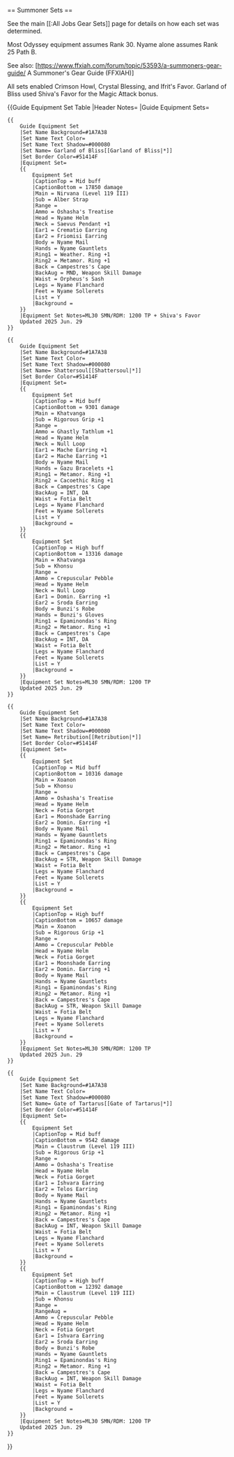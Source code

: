 == Summoner Sets ==

See the main [[:All Jobs Gear Sets]] page for details on how each set was determined.

Most Odyssey equipment assumes Rank 30. Nyame alone assumes Rank 25 Path B.

See also: [https://www.ffxiah.com/forum/topic/53593/a-summoners-gear-guide/  A Summoner's Gear Guide (FFXIAH)]

All sets enabled Crimson Howl, Crystal Blessing, and Ifrit's Favor. Garland of Bliss used Shiva's Favor for the Magic Attack bonus.

{{Guide Equipment Set Table
    |Header Notes=
    |Guide Equipment Sets=

    {{
        Guide Equipment Set
        |Set Name Background=#1A7A38
        |Set Name Text Color=
        |Set Name Text Shadow=#000080
        |Set Name= Garland of Bliss[[Garland of Bliss|*]]
        |Set Border Color=#51414F
        |Equipment Set=
        {{
            Equipment Set
            |CaptionTop = Mid buff
            |CaptionBottom = 17850 damage
            |Main = Nirvana (Level 119 III)
            |Sub = Alber Strap
            |Range =
            |Ammo = Oshasha's Treatise
            |Head = Nyame Helm
            |Neck = Saevus Pendant +1
            |Ear1 = Crematio Earring
            |Ear2 = Friomisi Earring
            |Body = Nyame Mail
            |Hands = Nyame Gauntlets
            |Ring1 = Weather. Ring +1
            |Ring2 = Metamor. Ring +1
            |Back = Campestres's Cape
            |BackAug = MND, Weapon Skill Damage
            |Waist = Orpheus's Sash
            |Legs = Nyame Flanchard
            |Feet = Nyame Sollerets
            |List = Y
            |Background =
        }}
        |Equipment Set Notes=ML30 SMN/RDM: 1200 TP + Shiva's Favor
        Updated 2025 Jun. 29
    }}

    {{
        Guide Equipment Set
        |Set Name Background=#1A7A38
        |Set Name Text Color=
        |Set Name Text Shadow=#000080
        |Set Name= Shattersoul[[Shattersoul|*]]
        |Set Border Color=#51414F
        |Equipment Set=
        {{
            Equipment Set
            |CaptionTop = Mid buff
            |CaptionBottom = 9301 damage
            |Main = Khatvanga
            |Sub = Rigorous Grip +1
            |Range =
            |Ammo = Ghastly Tathlum +1
            |Head = Nyame Helm
            |Neck = Null Loop
            |Ear1 = Mache Earring +1
            |Ear2 = Mache Earring +1
            |Body = Nyame Mail
            |Hands = Gazu Bracelets +1
            |Ring1 = Metamor. Ring +1
            |Ring2 = Cacoethic Ring +1
            |Back = Campestres's Cape
            |BackAug = INT, DA
            |Waist = Fotia Belt
            |Legs = Nyame Flanchard
            |Feet = Nyame Sollerets
            |List = Y
            |Background =
        }}
        {{
            Equipment Set
            |CaptionTop = High buff
            |CaptionBottom = 13316 damage
            |Main = Khatvanga
            |Sub = Khonsu
            |Range =
            |Ammo = Crepuscular Pebble
            |Head = Nyame Helm
            |Neck = Null Loop
            |Ear1 = Domin. Earring +1
            |Ear2 = Sroda Earring
            |Body = Bunzi's Robe
            |Hands = Bunzi's Gloves
            |Ring1 = Epaminondas's Ring
            |Ring2 = Metamor. Ring +1
            |Back = Campestres's Cape
            |BackAug = INT, DA
            |Waist = Fotia Belt
            |Legs = Nyame Flanchard
            |Feet = Nyame Sollerets
            |List = Y
            |Background =
        }}
        |Equipment Set Notes=ML30 SMN/RDM: 1200 TP
        Updated 2025 Jun. 29
    }}

    {{
        Guide Equipment Set
        |Set Name Background=#1A7A38
        |Set Name Text Color=
        |Set Name Text Shadow=#000080
        |Set Name= Retribution[[Retribution|*]]
        |Set Border Color=#51414F
        |Equipment Set=
        {{
            Equipment Set
            |CaptionTop = Mid buff
            |CaptionBottom = 10316 damage
            |Main = Xoanon
            |Sub = Khonsu
            |Range =
            |Ammo = Oshasha's Treatise
            |Head = Nyame Helm
            |Neck = Fotia Gorget
            |Ear1 = Moonshade Earring
            |Ear2 = Domin. Earring +1
            |Body = Nyame Mail
            |Hands = Nyame Gauntlets
            |Ring1 = Epaminondas's Ring
            |Ring2 = Metamor. Ring +1
            |Back = Campestres's Cape
            |BackAug = STR, Weapon Skill Damage
            |Waist = Fotia Belt
            |Legs = Nyame Flanchard
            |Feet = Nyame Sollerets
            |List = Y
            |Background =
        }}
        {{
            Equipment Set
            |CaptionTop = High buff
            |CaptionBottom = 10657 damage
            |Main = Xoanon
            |Sub = Rigorous Grip +1
            |Range =
            |Ammo = Crepuscular Pebble
            |Head = Nyame Helm
            |Neck = Fotia Gorget
            |Ear1 = Moonshade Earring
            |Ear2 = Domin. Earring +1
            |Body = Nyame Mail
            |Hands = Nyame Gauntlets
            |Ring1 = Epaminondas's Ring
            |Ring2 = Metamor. Ring +1
            |Back = Campestres's Cape
            |BackAug = STR, Weapon Skill Damage
            |Waist = Fotia Belt
            |Legs = Nyame Flanchard
            |Feet = Nyame Sollerets
            |List = Y
            |Background =
        }}
        |Equipment Set Notes=ML30 SMN/RDM: 1200 TP
        Updated 2025 Jun. 29
    }}

    {{
        Guide Equipment Set
        |Set Name Background=#1A7A38
        |Set Name Text Color=
        |Set Name Text Shadow=#000080
        |Set Name= Gate of Tartarus[[Gate of Tartarus|*]]
        |Set Border Color=#51414F
        |Equipment Set=
        {{
            Equipment Set
            |CaptionTop = Mid buff
            |CaptionBottom = 9542 damage
            |Main = Claustrum (Level 119 III)
            |Sub = Rigorous Grip +1
            |Range =
            |Ammo = Oshasha's Treatise
            |Head = Nyame Helm
            |Neck = Fotia Gorget
            |Ear1 = Ishvara Earring
            |Ear2 = Telos Earring
            |Body = Nyame Mail
            |Hands = Nyame Gauntlets
            |Ring1 = Epaminondas's Ring
            |Ring2 = Metamor. Ring +1
            |Back = Campestres's Cape
            |BackAug = INT, Weapon Skill Damage
            |Waist = Fotia Belt
            |Legs = Nyame Flanchard
            |Feet = Nyame Sollerets
            |List = Y
            |Background =
        }}
        {{
            Equipment Set
            |CaptionTop = High buff
            |CaptionBottom = 12392 damage
            |Main = Claustrum (Level 119 III)
            |Sub = Khonsu
            |Range =
            |RangeAug =
            |Ammo = Crepuscular Pebble
            |Head = Nyame Helm
            |Neck = Fotia Gorget
            |Ear1 = Ishvara Earring
            |Ear2 = Sroda Earring
            |Body = Bunzi's Robe
            |Hands = Nyame Gauntlets
            |Ring1 = Epaminondas's Ring
            |Ring2 = Metamor. Ring +1
            |Back = Campestres's Cape
            |BackAug = INT, Weapon Skill Damage
            |Waist = Fotia Belt
            |Legs = Nyame Flanchard
            |Feet = Nyame Sollerets
            |List = Y
            |Background =
        }}
        |Equipment Set Notes=ML30 SMN/RDM: 1200 TP
        Updated 2025 Jun. 29
    }}

}}
